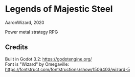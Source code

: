 # Legends of Majestic Steel

AaronWizard, 2020

Power metal strategy RPG

## Credits

Built in Godot 3.2: https://godotengine.org/  
Font is "Wizard" by Omegaville: https://fontstruct.com/fontstructions/show/1506403/wizard-5
